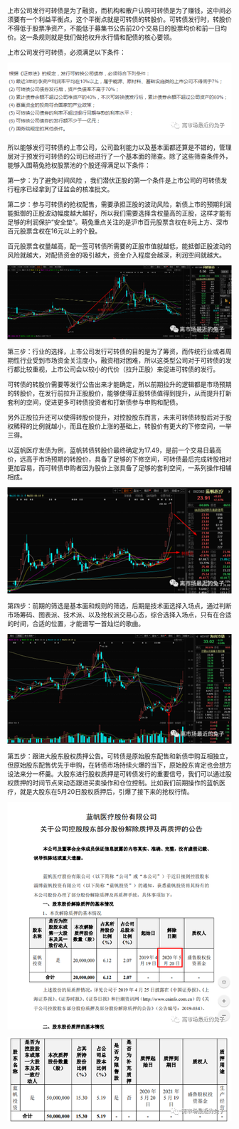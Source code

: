 上市公司发行可转债是为了融资，而机构和散户认购可转债是为了赚钱，这中间必须要有一个利益平衡点，这个平衡点就是可转债的转股价。可转债发行时，转股价不得低于股票净资产，不能低于募集书公告前20个交易日的股票均价和前一日均价。这一条规则就是我们做抢权升水行情和配债的核心要领。

  
上市公司发行可转债，必须满足以下条件：

![图片](%E6%8A%95%E8%B5%84/%E5%8F%AF%E8%BD%AC%E5%80%BA/assets/279175ebcbb531fd4ad59e72d9d999a2_MD5.png)

  

所以能够发行可转债的上市公司，公司盈利能力以及基本面都还算是不错的，管理层对于预发行可转债的公司已经进行了一个基本面的筛查。除了这些筛查条件外，能够入围萌兔抢权股票池的个股还得满足以下条件：

  

第一步：为了避免时间风险 ，我们潜伏正股的第一个条件是上市公司的可转债发行程序已经拿到了证监会的核准批文。  


第二步：参与可转债的抢权配售，需要承担正股的波动风险，新债上市的预期利润能抵御的正股波动幅度越大越好，所以我们需要选择含权量高的正股，这样才能有足够的利润保护“安全垫”。萌兔重点关注的是沪市百元股票含权在8元上方、深市百元股票含权在16元以上的个股。


百元股票含权量越高，配一签可转债所需要的正股市值就越低，能抵御正股波动的风险就越大，对配债资金的吸引越大，资金介入程度会越深，利润空间就越大。

![图片](%E6%8A%95%E8%B5%84/%E5%8F%AF%E8%BD%AC%E5%80%BA/assets/d1ac2277dc9b6fe08c5fe474599c9061_MD5.png)

第三步：行业的选择，上市公司发行可转债的目的是为了筹资，而传统行业或者周期性行业受到市场资金关注度小，融资相对困难，所以这类型公司对于可转债的发行都比较重视，上市公司会以较小的代价（拉升正股）来促进可转债的发行。

可转债的转股价需要等发行公告出来才能确定，所以前期拉升的逻辑都是市场预期的转股价，在发行前拉升正股股价，能够使得正股转债值得到提升，从而提升打新套利的空间，促进更多可转债投资者和打新债参与申购和配债。


另外正股拉升还可以使得转股价提升，对控股股东而言，未来可转债转股后对于股权稀释的比例就越小，而且在股价上涨的基础上，转股价有更大的下修空间，一举三得。  


以蓝帆医疗发债为例，蓝帆转债转股价最终确定为17.49，是前一个交易日最高价，远高于市场预期的转股价，具备了足够的下修空间，可转债最后完成转股相对更加容易，而可转债申购者因为股价上涨具备了足够的套利空间，一系列操作相辅相成。


![图片](%E6%8A%95%E8%B5%84/%E5%8F%AF%E8%BD%AC%E5%80%BA/assets/df8025b777e4a0df3874ad78e3fc0ffd_MD5.png)

  

第四步：前期的筛选是基本面和规则的筛选，后期是技术面选择入场点，通过判断市场筹码、图表派、技术派、以及抢权派交易心态，综合选择入场点，只有在合适的时间，合适的位置，才能谱写一首灿烂的歌曲。

  

![图片](%E6%8A%95%E8%B5%84/%E5%8F%AF%E8%BD%AC%E5%80%BA/assets/ec5d47690ec011392f7e4ad615de54be_MD5.png)

  

第五步：跟进大股东股权质押公告。可转债是原始股东配售和新债申购互相独立，但原始股东配售优先于申购，在转债市场持续火爆的当下，原始股东肯定也会想方设法来分一杯羹。大股东进行股权质押是可转债发行的重要信号，我们可以通过股权质押的时间节点来动态跟进买卖操作和仓位控制。比如我们前期操作的蓝帆医疗，就是大股东在5月20日股权质押后，引爆了接下来的抢权行情。

![图片](%E6%8A%95%E8%B5%84/%E5%8F%AF%E8%BD%AC%E5%80%BA/assets/3fe37ecfb34b7e272bf9f6b73cdc4877_MD5.png)

![图片](%E6%8A%95%E8%B5%84/%E5%8F%AF%E8%BD%AC%E5%80%BA/assets/ce5d1be1c4e6aa29d3ea9277940d13b9_MD5.png)